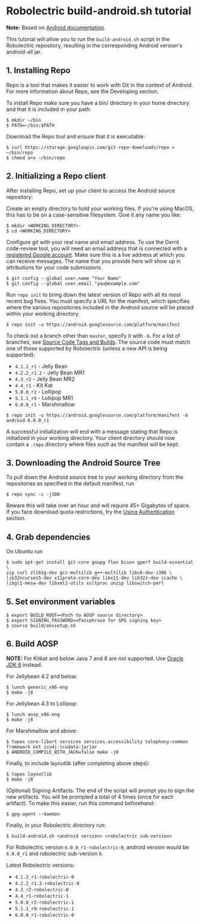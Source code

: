 # Robolectric build-android.sh tutorial

**Note:** Based on [Android documentation](https://source.android.com/source/downloading.html).

This tutorial will allow you to run the `build-android.sh` script in the Robolectric repository, resulting in the corresponding Android version's android-all jar.

## 1. Installing Repo
Repo is a tool that makes it easier to work with Git in the context of Android. For more information about Repo, see the Developing section.

To install Repo make sure you have a bin/ directory in your home directory and that it is included in your path:
```
$ mkdir ~/bin
$ PATH=~/bin:$PATH
```

Download the Repo tool and ensure that it is executable:
```
$ curl https://storage.googleapis.com/git-repo-downloads/repo > ~/bin/repo
$ chmod a+x ~/bin/repo
```

## 2. Initializing a Repo client
After installing Repo, set up your client to access the Android source repository:

Create an empty directory to hold your working files. If you're using MacOS, this has to be on a case-sensitive filesystem. Give it any name you like:
```
$ mkdir <WORKING_DIRECTORY>
$ cd <WORKING_DIRECTORY>
```

Configure git with your real name and email address. To use the Gerrit code-review tool, you will need an email address that is connected with a [registered Google account](https://myaccount.google.com/?pli=1). Make sure this is a live address at which you can receive messages. The name that you provide here will show up in attributions for your code submissions.
```
$ git config --global user.name "Your Name"
$ git config --global user.email "you@example.com"
```

Run `repo init` to bring down the latest version of Repo with all its most recent bug fixes. You must specify a URL for the manifest, which specifies where the various repositories included in the Android source will be placed within your working directory.
```
$ repo init -u https://android.googlesource.com/platform/manifest

```

To check out a branch other than `master`, specify it with `-b`. For a list of branches, see [Source Code Tags and Builds](https://source.android.com/source/build-numbers.html#source-code-tags-and-builds). The source code must match one of those supported by Robolectric (unless a new API is being supported):

*  `4.1.2_r1`    - Jelly Bean
*  `4.2.2_r1.2`  - Jelly Bean MR1
*  `4.3_r2`      - Jelly Bean MR2
*  `4.4_r1`      - Kit Kat
*  `5.0.0_r2`    - Lollipop
*  `5.1.1_r9`    - Lollipop MR1
*  `6.0.0_r1`    - Marshmallow
```
$ repo init -u https://android.googlesource.com/platform/manifest -b android-6.0.0_r1
```

A successful initialization will end with a message stating that Repo is initialized in your working directory. Your client directory should now contain a `.repo` directory where files such as the manifest will be kept.

## 3. Downloading the Android Source Tree
To pull down the Android source tree to your working directory from the repositories as specified in the default manifest, run
```
$ repo sync -c -j100
```

Beware this will take over an hour and will require 45+ Gigabytes of space. If you face download quota restrictions, try the [Using Authentication](https://source.android.com/source/downloading.html#using-authentication) section.

## 4. Grab dependencies
On Ubuntu run
```
$ sudo apt-get install git-core gnupg flex bison gperf build-essential \
zip curl zlib1g-dev gcc-multilib g++-multilib libc6-dev-i386 \
lib32ncurses5-dev x11proto-core-dev libx11-dev lib32z-dev ccache \
libgl1-mesa-dev libxml2-utils xsltproc unzip libswitch-perl
```

## 5. Set environment variables
```
$ export BUILD_ROOT=<Path to AOSP source directory>
$ export SIGNING_PASSWORD=<Passphrase for GPG signing key>
$ source build/envsetup.sh
```

## 6. Build AOSP
**NOTE:** For Kitkat and below Java 7 and 8 are not supported. Use [Oracle JDK 6](http://www.oracle.com/technetwork/java/javase/downloads/java-archive-downloads-javase6-419409.html) instead.

For Jellybean 4.2 and below:
```
$ lunch generic_x86-eng
$ make -j8
```

For Jellybean 4.3 to Lollipop:
```
$ lunch aosp_x86-eng
$ make -j8
```

For Marshmallow and above:

```
$ tapas core-libart services services.accessibility telephony-common framework ext icu4j-icudata-jarjar
$ ANDROID_COMPILE_WITH_JACK=false make -j8
```

Finally, to include layoutlib (after completing above steps):
```
$ tapas layoutlib
$ make -j8
```

(Optional) Signing Artifacts:
The end of the script will prompt you to sign the new artifacts.  You will be prompted a total of 4 times (once for each artifact).  To make this easier, run this command beforehand:
```
$ gpg-agent --daemon
```

Finally, in your Robolectric directory run:
```
$ build-android.sh <android version> <robolectric sub-version>
```

For Robolectric version `6.0.0_r1-robolectric-0`, android version would be `6.0.0_r1` and  robolectric sub-version `0`.

Latest Robolectric versions:
* `4.1.2_r1-robolectric-0`
* `4.2.2_r1.2-robolectric-0`
* `4.3_r2-robolectric-0`
* `4.4_r1-robolectric-1`
* `5.0.0_r2-robolectric-1`
* `5.1.1_r9-robolectric-1`
* `6.0.0_r1-robolectric-0`
